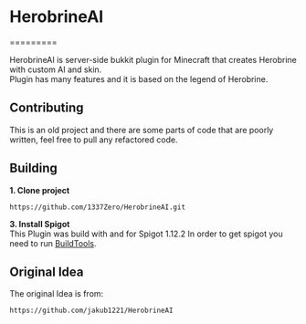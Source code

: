 # HerobrineAI
=========

HerobrineAI is server-side bukkit plugin for Minecraft that creates Herobrine with custom AI and skin.  
Plugin has many features and it is based on the legend of Herobrine.  

Contributing 
---------
This is an old project and there are some parts of code that are poorly written, feel free to pull any refactored code.

Building
---------

**1. Clone project**  
```
https://github.com/1337Zero/HerobrineAI.git
```

**3. Install Spigot**  
This Plugin was build with and for Spigot 1.12.2 
In order to get spigot you need to run [BuildTools](https://www.spigotmc.org/wiki/buildtools/).

Original Idea
---------
The original Idea is from:

```
https://github.com/jakub1221/HerobrineAI
```

